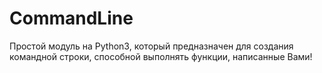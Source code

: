 # CommandLine
Простой модуль на Python3, который предназначен для создания командной строки, способной выполнять функции, написанные Вами!